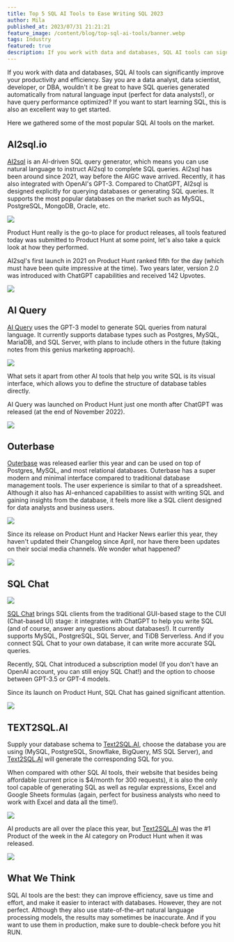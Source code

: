 ```yaml
---
title: Top 5 SQL AI Tools to Ease Writing SQL 2023
author: Mila
published_at: 2023/07/31 21:21:21
feature_image: /content/blog/top-sql-ai-tools/banner.webp
tags: Industry
featured: true
description: If you work with data and databases, SQL AI tools can significantly improve your productivity and efficiency; if you want to start learning SQL, this is also an excellent way to get started.
---
```


If you work with data and databases, SQL AI tools can significantly improve your productivity and efficiency. Say you are a data analyst, data scientist, developer, or DBA, wouldn't it be great to have SQL queries generated automatically from natural language input (perfect for data analysts!), or have query performance optimized? If you want to start learning SQL, this is also an excellent way to get started.

Here we gathered some of the most popular SQL AI tools on the market.

## AI2sql.io

[AI2sql](https://www.ai2sql.io/) is an AI-driven SQL query generator, which means you can use natural language to instruct AI2sql to complete SQL queries. AI2sql has been around since 2021, way before the AIGC wave arrived. Recently, it has also integrated with OpenAI's GPT-3. Compared to ChatGPT, AI2sql is designed explicitly for querying databases or generating SQL queries. It supports the most popular databases on the market such as MySQL, PostgreSQL, MongoDB, Oracle, etc.

![](/content/blog/top-sql-ai-tools/ai2sql.webp)

Product Hunt really is the go-to place for product releases, all tools featured today was submitted to Product Hunt at some point, let's also take a quick look at how they performed.

AI2sql's first launch in 2021 on Product Hunt ranked fifth for the day (which must have been quite impressive at the time). Two years later, version 2.0 was introduced with ChatGPT capabilities and received 142 Upvotes.

![](/content/blog/top-sql-ai-tools/ai2sql-ph.webp)

## AI Query

[AI Query](https://aiquery.co/) uses the GPT-3 model to generate SQL queries from natural language. It currently supports database types such as Postgres, MySQL, MariaDB, and SQL Server, with plans to include others in the future (taking notes from this genius marketing approach).

![](/content/blog/top-sql-ai-tools/aiquery.webp)

What sets it apart from other AI tools that help you write SQL is its visual interface, which allows you to define the structure of database tables directly.

AI Query was launched on Product Hunt just one month after ChatGPT was released (at the end of November 2022).

![](/content/blog/top-sql-ai-tools/aiquery-ph.webp)

## Outerbase

[Outerbase](https://outerbase.com/) was released earlier this year and can be used on top of Postgres, MySQL, and most relational databases. Outerbase has a super modern and minimal interface compared to traditional database management tools. The user experience is similar to that of a spreadsheet. Although it also has AI-enhanced capabilities to assist with writing SQL and gaining insights from the database, it feels more like a SQL client designed for data analysts and business users.

![](/content/blog/top-sql-ai-tools/outerbase.webp)

Since its release on Product Hunt and Hacker News earlier this year, they haven't updated their Changelog since April, nor have there been updates on their social media channels. We wonder what happened?

![](/content/blog/top-sql-ai-tools/outerbase-ph.webp)

## SQL Chat

![](/content/blog/top-sql-ai-tools/sqlchat.webp)

[SQL Chat](https://www.sqlchat.ai/) brings SQL clients from the traditional GUI-based stage to the CUI (Chat-based UI) stage: it integrates with ChatGPT to help you write SQL (and of course, answer any questions about databases!). It currently supports MySQL, PostgreSQL, SQL Server, and TiDB Serverless. And if you connect SQL Chat to your own database, it can write more accurate SQL queries.

Recently, SQL Chat introduced a subscription model (If you don't have an OpenAI account, you can still enjoy SQL Chat!) and the option to choose between GPT-3.5 or GPT-4 models.

Since its launch on Product Hunt, SQL Chat has gained significant attention.

![](/content/blog/top-sql-ai-tools/sqlchat-ph.webp)

## TEXT2SQL.AI

Supply your database schema to [Text2SQL.AI](https://www.text2sql.ai/), choose the database you are using (MySQL, PostgreSQL, Snowflake, BigQuery, MS SQL Server), and [Text2SQL.AI](http://Text2SQL.AI) will generate the corresponding SQL for you.

When compared with other SQL AI tools, their website that besides being affordable (current price is $4/month for 300 requests), it is also the only tool capable of generating SQL as well as regular expressions, Excel and Google Sheets formulas (again, perfect for business analysts who need to work with Excel and data all the time!).

![](/content/blog/top-sql-ai-tools/text2sql.webp)

AI products are all over the place this year, but [Text2SQL.AI](http://Text2SQL.AI) was the #1 Product of the week in the AI category on Product Hunt when it was released.

![](/content/blog/top-sql-ai-tools/text2sql-ph.webp)

## What We Think

SQL AI tools are the best: they can improve efficiency, save us time and effort, and make it easier to interact with databases. However, they are not perfect. Although they also use state-of-the-art natural language processing models, the results may sometimes be inaccurate. And if you want to use them in production, make sure to double-check before you hit RUN.
